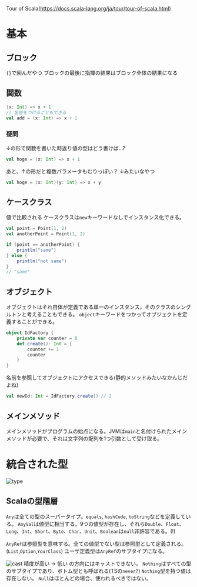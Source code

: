 Tour of Scala(https://docs.scala-lang.org/ja/tour/tour-of-scala.html)

# 基本
## ブロック
`{}`で囲んだやつ
ブロックの最後に指揮の結果はブロック全体の結果になる
## 関数
```Scala
(x: Int) => x + 1
// 名前をつけることもできる
val add = (x: Int) => x + 1
```

### 疑問
↓の形で関数を書いた時返り値の型はどう書けば...?
```Scala
val hoge = (x: Int) => x + 1
```
あと、↑の形だと複数パラメータもむりっぽい？
↓みたいなやつ
```Scala
val hoge = (x: Int)(y: Int) => x + y
```

## ケースクラス
値で比較される
ケースクラスは`new`キーワードなしでインスタンス化できる。
```Scala
val point = Point(1, 2)
val anotherPoint = Point(1, 2)

if (point == anotherPoint) {
    println("same")
} else {
    println("not same")
}
// "same"
```

## オブジェクト
オブジェクトはそれ自体が定義である単一のインスタンス。そのクラスのシングルトンと考えることもできる。
`object`キーワードをつかってオブジェクトを定義することができる。

```Scala
object IdFactory {
    private var counter = 0
    def create(): Int = {
        counter += 1
        counter
    }
}
```

名前を参照してオブジェクトにアクセスできる(静的メソッドみたいなかんじだよね)
```Scala
val newId: Int = IdFactory.create() // 1
```

## メインメソッド
メインメソッドがプログラムの始点になる。JVMは`main`と名付けられたメインメソッドが必要で、それは文字列の配列を1つ引数として受け取る。

# 統合された型
![type](https://docs.scala-lang.org/resources/images/tour/unified-types-diagram.svg)
## Scalaの型階層
`Any`は全ての型のスーパータイプ。`equals`, `hashCode`, `toString`などを定義している。
`AnyVal`は値型に相当する。9つの値型が存在し、それら`Double`、`Float`、`Long`、`Int`、`Short`、`Byte`、`Char`、`Unit`、`Boolean`は`null`非許容である。(!)

`AnyRef`は参照型を意味する。全ての値型でない型は参照型として定義される。(`List`,`Option`,`YourClass`)
ユーザ定義型は`AnyRef`のサブタイプになる。

![cast](https://docs.scala-lang.org/resources/images/tour/type-casting-diagram.svg)
精度が高い -> 低い の方向にはキャストできない。
`Nothing`はすべての型のサブタイプであり、ボトム型とも呼ばれる(TSの`never`?)
`Nothing`型を持つ値は存在しない。
`Null`はほとんどの場合、使われるべきではない。


















